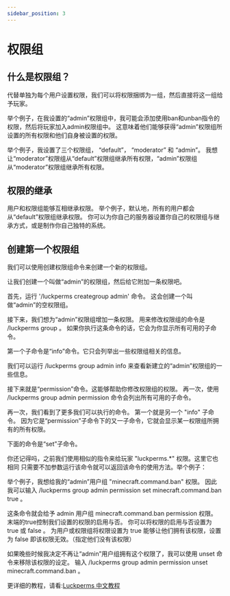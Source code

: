 ```yaml
---
sidebar_position: 3
---
```


# 权限组

## 什么是权限组？

代替单独为每个用户设置权限，我们可以将权限捆绑为一组，然后直接将这一组给予玩家。

举个例子，在我设置的“admin”权限组中，我可能会添加使用ban和unban指令的权限，然后将玩家加入admin权限组中。 这意味着他们能够获得“admin”权限组所设置的所有权限和他们自身被设置的权限。

举个例子，我设置了三个权限组， “default”， “moderator” 和 “admin”。 我想让“moderator”权限组从“default”权限组继承所有权限，“admin”权限组从“moderator”权限组继承所有权限。

## 权限的继承

用户和权限组能够互相继承权限。 举个例子，默认地，所有的用户都会从“default”权限组继承权限。 你可以为你自己的服务器设置你自己的权限组与继承方式，或是制作你自己独特的系统。

## 创建第一个权限组

我们可以使用创建权限组命令来创建一个新的权限组。

让我们创建一个叫做“admin”的权限组，然后给它附加一条权限吧。

首先，运行 '/luckperms creategroup admin' 命令。 这会创建一个叫做“admin”的空权限组。

接下来，我们想为“admin”权限组增加一条权限。 用来修改权限组的命令是 /luckperms group <group>。 如果你执行这条命令的话，它会为你显示所有可用的子命令。

第一个子命令是“info”命令。它只会列举出一些权限组相关的信息。

我们可以运行 /luckperms group admin info 来查看新建立的“admin”权限组的一些信息。

接下来就是“permission”命令。这能够帮助你修改权限组的权限。 再一次，使用 /luckperms group admin permission 命令会列出所有可用的子命令。

再一次，我们看到了更多我们可以执行的命令。 第一个就是另一个 "info" 子命令。 因为它是“permission”子命令下的又一子命令，它就会显示某一权限组所拥有的所有权限。

下面的命令是“set”子命令。

你还记得吗，之前我们使用相似的指令来给玩家 "luckperms.*" 权限。这里它也相同 只需要不加参数运行该命令就可以返回该命令的使用方法。举个例子：

举个例子，我想给我的“admin”用户组 "minecraft.command.ban" 权限。 因此我可以输入 /luckperms group admin permission set minecraft.command.ban true 。

这条命令就会给予 admin 用户组 minecraft.command.ban permission 权限。 末端的true控制我们设置的权限的启用与否。 你可以将权限的启用与否设置为 true 或 false 。 为用户或权限组将权限设置为 true 能够让他们拥有该权限，设置为 false 即该权限无效。（指定他们没有该权限）

如果晚些时候我决定不再让“admin”用户组拥有这个权限了，我可以使用 unset 命令来移除该权限的设定。 输入 /luckperms group admin permission unset minecraft.command.ban 。

更详细的教程，请看:[Luckperms 中文教程](https://izzelaliz.gitbooks.io/luckperms-wiki/content/Usage.html)
